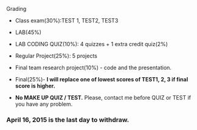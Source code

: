 Grading

* Class exam(30%):TEST 1, TEST2, TEST3
* LAB(45%)
 * LAB CODING QUIZ(10%): 4 quizzes + 1 extra credit quiz(2%)
 * Regular Project(25%): 5 projects
 * Final team research project(10%) - code and  the presentation.
 
* Final(25%)- **I will replace one of lowest scores of TEST1, 2, 3 if final score is higher.**
* **No MAKE UP QUIZ / TEST.** Please, contact me before QUIZ or TEST if you have any problem.

### April 16, 2015 is the last day to withdraw.
